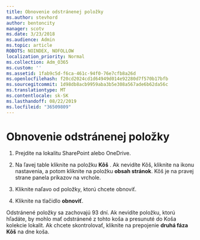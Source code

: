 ```yaml
---
title: Obnovenie odstránenej položky
ms.author: stevhord
author: bentoncity
manager: scotv
ms.date: 3/23/2018
ms.audience: Admin
ms.topic: article
ROBOTS: NOINDEX, NOFOLLOW
localization_priority: Normal
ms.collection: Adm_O365
ms.custom: ''
ms.assetid: 1fab9c5d-f6ca-461c-94f0-76e7cfb8a26d
ms.openlocfilehash: f20cd2024cd1d64949d014e92280d7f570b17bfb
ms.sourcegitcommit: 1d98db8acb9959aba3b5e308a567ade6b62da56c
ms.translationtype: MT
ms.contentlocale: sk-SK
ms.lasthandoff: 08/22/2019
ms.locfileid: "36509809"
---
```

# <a name="restore-a-deleted-item"></a>Obnovenie odstránenej položky

1. Prejdite na lokalitu SharePoint alebo OneDrive.
    
2. Na ľavej table kliknite na položku **Kôš** . Ak nevidíte Kôš, kliknite na ikonu nastavenia, a potom kliknite na položku **obsah stránok**. Kôš je na pravej strane panela príkazov na vrchole.
    
3. Kliknite naľavo od položky, ktorú chcete obnoviť.
    
4. Kliknite na tlačidlo **obnoviť**.
    
Odstránené položky sa zachovajú 93 dní. Ak nevidíte položku, ktorú hľadáte, by mohlo mať odstránené z tohto koša a presunuté do Koša kolekcie lokalít. Ak chcete skontrolovať, kliknite na prepojenie **druhá fáza Kôš** na dne koša. 
  

